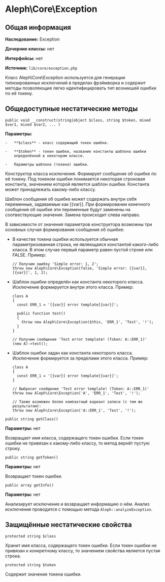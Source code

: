 Aleph\\Core\\Exception
======================



Общая информация
----------------

**Наследование:** Exception

**Дочерние классы:** нет

**Интерфейсы:** нет

**Источник:** `lib/core/exception.php`



Класс Aleph\\Core\\Exception используется для генерации типизированных
исключений в пределах фрэймворка и содержит методы позволяющие легко
идентифицировать тип возникшей ошибки по её токену.



Общедоступные нестатические методы
----------------------------------



~~~~~~~~~~~~~~~~~~~~~~~~~~~~~~~~~~~~~~~~~~~~~~~~~~~~~~~~~~~~~~~~~~~~~~~~~~~~~~~~
public void __construct(string|object $class, string $token, mixed $var1, mixed $var2, ... )
~~~~~~~~~~~~~~~~~~~~~~~~~~~~~~~~~~~~~~~~~~~~~~~~~~~~~~~~~~~~~~~~~~~~~~~~~~~~~~~~

**Параметры:**

    -   **$class** - класс содержащий токен ошибки.

    -   **$token** - токен ошибки, название константы шаблона ошибки
        определённой в некотором классе.

    -   Параметры шаблона (токена) ошибки.

Конструктор класса исключения. Формирует сообщение об ошибке по её токену. Под
токеном ошибки понимается некоторая строковая константа, значением которой
является шаблон ошибки. Константа может принадлежать какому-либо классу.

Шаблон сообщения об ошибке может содержать внутри себя переменные, задаваемые
как [{var}]. При формировании конечного сообщения об ошибке эти переменные будут
заменены на соотвествующие значения. Замена происходит слева направо.

В зависимости от значения параметров конструктора возможны три основных случая
формирования сообщения об ошибке:

-   В качестве токена ошибки используется обычная параметризованная строка, не
    являющаяся константой какого-либо класса. В этом случае первый параметр
    равен пустой строке или FALSE. Пример:

    ~~~~~~~~~~~~~~~~~~~~~~~~~~~~~~~~~~~~~~~~~~~~~~~~~~~~~~~~~~~~~~~~~~~~~~~~~~~~
    // Получим ошибку 'Simple error: 1, 2';
    throw new Aleph\Core\Exception(false, 'Simple error: [{var}], [{var}]', 1, 2);
    ~~~~~~~~~~~~~~~~~~~~~~~~~~~~~~~~~~~~~~~~~~~~~~~~~~~~~~~~~~~~~~~~~~~~~~~~~~~~

-   Шаблон ошибки определён как константа некоторого класса. Исключение
    формируется внутри этого класса. Пример:

    ~~~~~~~~~~~~~~~~~~~~~~~~~~~~~~~~~~~~~~~~~~~~~~~~~~~~~~~~~~~~~~~~~~~~~~~~~~~~
    class A
    {
      const ERR_1 = '[{var}] error template[{var}]';

      public function test()
      {
        throw new Aleph\Core\Exception($this, 'ERR_1', 'Test', '!');
      }
    }

    // Получим сообщение 'Test error template! (Token: A::ERR_1)'
    (new A)->test();
    ~~~~~~~~~~~~~~~~~~~~~~~~~~~~~~~~~~~~~~~~~~~~~~~~~~~~~~~~~~~~~~~~~~~~~~~~~~~~

-   Шаблон ошибки задан как константа некоторого класса. Исключение формируется
    за пределами этого класса. Пример:

    ~~~~~~~~~~~~~~~~~~~~~~~~~~~~~~~~~~~~~~~~~~~~~~~~~~~~~~~~~~~~~~~~~~~~~~~~~~~~
    class A
    {
      const ERR_1 = '[{var}] error template[{var}]';
    }

    // Выбросит сообщение 'Test error template! (Token: A::ERR_1)'
    throw new Aleph\Core\Exception('A', 'ERR_1', 'Test', '!');

    // Также возможен более компактный вариант записи (с тем же результатом):
    throw new Aleph\Core\Exception('A::ERR_1', 'Test', '!');
    ~~~~~~~~~~~~~~~~~~~~~~~~~~~~~~~~~~~~~~~~~~~~~~~~~~~~~~~~~~~~~~~~~~~~~~~~~~~~



~~~~~~~~~~~~~~~~~~~~~~~~~~~~~~~~~~~~~~~~~~~~~~~~~~~~~~~~~~~~~~~~~~~~~~~~~~~~~~~~
public string getClass()
~~~~~~~~~~~~~~~~~~~~~~~~~~~~~~~~~~~~~~~~~~~~~~~~~~~~~~~~~~~~~~~~~~~~~~~~~~~~~~~~

**Параметры:** нет

Возвращает имя класса, содержащего токен ошибки. Если токен ошибки не привязан к
какому-либо классу, то метод вернёт пустую строку.



~~~~~~~~~~~~~~~~~~~~~~~~~~~~~~~~~~~~~~~~~~~~~~~~~~~~~~~~~~~~~~~~~~~~~~~~~~~~~~~~
public string getToken()
~~~~~~~~~~~~~~~~~~~~~~~~~~~~~~~~~~~~~~~~~~~~~~~~~~~~~~~~~~~~~~~~~~~~~~~~~~~~~~~~

**Параметры:** нет

Возвращает токен ошибки.



~~~~~~~~~~~~~~~~~~~~~~~~~~~~~~~~~~~~~~~~~~~~~~~~~~~~~~~~~~~~~~~~~~~~~~~~~~~~~~~~
public array getInfo()
~~~~~~~~~~~~~~~~~~~~~~~~~~~~~~~~~~~~~~~~~~~~~~~~~~~~~~~~~~~~~~~~~~~~~~~~~~~~~~~~

**Параметры:** нет

Анализирует исключение и возвращает информацию о нём. Анализ исключения
проводится с помощью метода `Aleph::analyzeException`.



Защищённые нестатические свойства
---------------------------------



~~~~~~~~~~~~~~~~~~~~~~~~~~~~~~~~~~~~~~~~~~~~~~~~~~~~~~~~~~~~~~~~~~~~~~~~~~~~~~~~
protected string $class
~~~~~~~~~~~~~~~~~~~~~~~~~~~~~~~~~~~~~~~~~~~~~~~~~~~~~~~~~~~~~~~~~~~~~~~~~~~~~~~~

Хранит имя класса, содержащего токен ошибки. Если токен ошибки не привязан к
конкретному классу, то значением свойства является пустая строка.



~~~~~~~~~~~~~~~~~~~~~~~~~~~~~~~~~~~~~~~~~~~~~~~~~~~~~~~~~~~~~~~~~~~~~~~~~~~~~~~~
protected string $token
~~~~~~~~~~~~~~~~~~~~~~~~~~~~~~~~~~~~~~~~~~~~~~~~~~~~~~~~~~~~~~~~~~~~~~~~~~~~~~~~

Содержит значение токена ошибки.
